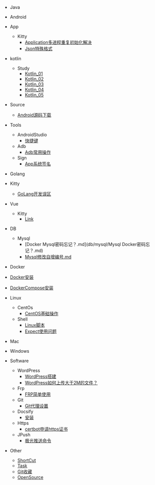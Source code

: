 [//]: # (侧边栏)

- Java

- Android
- App
    - Kitty
        - [Application多进程重复初始化解决](android/app/kitty/Application多进程重复初始化解决.md)
        - [Json特殊格式](android/app/kitty/Json特殊格式.md)
- kotlin
    - Study
        - [Kotlin_01](android/kotlin/study/Kotlin_01.md)
        - [Kotlin_02](android/kotlin/study/Kotlin_02.md)
        - [Kotlin_03](android/kotlin/study/Kotlin_03.md)
        - [Kotlin_04](android/kotlin/study/Kotlin_04.md)
        - [Kotlin_05](android/kotlin/study/Kotlin_05.md)
- Source
    - [Android源码下载](android/source/Android源码下载.md)
- Tools
    - AndroidStudio
        - [快捷键](android/tools/androidstudio/快捷键.md)
    - Adb
        - [Adb常用操作](android/tools/adb/Adb常用操作.md)
    - Sign
        - [App系统签名](android/tools/sign/App系统签名.md)

- Golang
- Kitty
    - [GoLang开发误区](golang/kitty/GoLang开发误区.md)

- Vue
    - Kitty
        - [Link](vue/kitty/link/链接.md)

- DB
    - Mysql
        - [Docker Mysql密码忘记？.md](db/mysql/Mysql Docker密码忘记？.md)
        - [Mysql修改自增编号.md](db/mysql/Mysql修改自增编号.md)

- Docker
- [Docker安装](docker/Docker安装.md)
- [DockerCompose安装](docker/DockerCompose安装.md)

- Linux
    - CentOs
        - [CentOS基础操作](linux/centos/CentOS基础操作.md)
    - Shell
        - [Linux脚本](linux/shell/Linux脚本.md)
        - [Expect使用问题](linux/shell/Expect使用问题.md)

- Mac

- Windows

- Software
    - WordPress
        - [WordPress搭建](software/wordpress/WordPress搭建.md)
        - [WordPress如何上传大于2M的文件？](software/wordpress/WordPress如何上传大于2M的文件？.md)
    - Frp
        - [FRP简单使用](software/frp/FRP简单使用.md)
    - Git
        - [Git代理设置](software/git/Git代理设置.md)
    - Docsify
        - [安装](software/docsify/安装.md)
    - Https
        - [certbot申请https证书](software/https/centbot/certbot申请https证书.md)
    - JPush
        - [极光推送命令](software/jpush/极光推送命令.md)
- Other
    - [ShortCut](other/shortcut/快捷方式.md)
    - [Task](other/task/近期任务.md)
    - [Git收藏](other/github/Git项目收藏.md)
    - [OpenSource](other/opensource/开源项目收藏.md)
